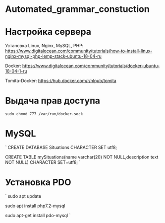# Automated_grammar_constuction

# Настройка сервера

Установка Linux, Nginx, MySQL, PHP:  https://www.digitalocean.com/community/tutorials/how-to-install-linux-nginx-mysql-php-lemp-stack-ubuntu-18-04-ru

Docker: https://www.digitalocean.com/community/tutorials/docker-ubuntu-18-04-1-ru

Tomita-Docker: https://hub.docker.com/r/nlpub/tomita

# Выдача прав доступа

`sudo chmod 777 /var/run/docker.sock` 

# MySQL

`
CREATE DATABASE Situations CHARACTER SET utf8;

CREATE TABLE mySituations(name varchar(20) NOT NULL,description text NOT NULL) CHARACTER SET=utf8;
`

# Установка PDO

`
sudo apt update

sudo apt install php7.2-mysql

sudo apt-get install pdo-mysql
`
